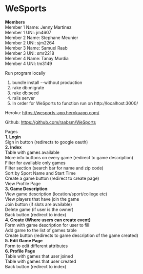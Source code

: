 # WeSports

<b>Members</b></br>
Member 1 Name: Jenny Martinez</br>
Member 1 UNI: jm4607</br>
Member 2 Name: Stephane Meunier</br>
Member 2 UNI: sjm2264</br>
Member 3 Name: Samuel Raab</br>
Member 3 UNI: smr2218</br>
Member 4 Name: Tanay Murdia</br>
Member 4 UNI: tm3149</br>

Run program locally
1. bundle install --without production
2. rake db:migrate
3. rake db:seed
4. rails server
5. In order for WeSports to function run on http://localhost:3000/

Heroku: https://wesports-app.herokuapp.com/

Github: https://github.com/raabsm/WeSports

Pages </br>
	<b>1. Login </br></b>
		Sign in button (redirects to google oauth) </br>
	<b>2. Index </br></b>
		Table with games available </br>
		More info buttons on every game (redirect to game description) </br>
		Filter for available only games </br>
		Filter section (search bar for name and zip code) </br>
		Sort by Sport Name and Start Time </br>
		Create a game button (redirect to create page) </br>
		View Profile Page </br>
	<b>3. Game Description </br></b>
		View game description (location/sport/college etc) </br>
		View players that have join the game </br>
		Join button (if slots are available) </br>
		Delete game (if user is the owner) </br>
		Back button (redirect to index) </br>
	<b>4. Create (Where users can create event) </br></b>
		Form with game description for user to fill </br>
		Add game to the list of games table </br>
		Create button (redirects to game description of the game created) </br>
	<b>5. Edit Game Page </br></b>
		Form to edit different attributes </br>
	<b>6. Profile Page </br></b>
		Table with games that user joined </br>
		Table with games that user created </br>
		Back button (redirect to index) </br>
